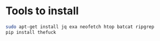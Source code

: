 # Tools to install

```sh
sudo apt-get install jq exa neofetch htop batcat ripgrep
pip install thefuck
```
